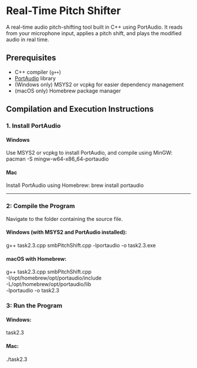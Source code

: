 # Real-Time Pitch Shifter

A real-time audio pitch-shifting tool built in C++ using PortAudio. It reads from your microphone input, applies a pitch shift, and plays the modified audio in real time.

## Prerequisites

- C++ compiler (`g++`)
- [PortAudio](http://www.portaudio.com/) library
- (Windows only) MSYS2 or vcpkg for easier dependency management
- (macOS only) Homebrew package manager

## Compilation and Execution Instructions

### 1. Install PortAudio

#### Windows

Use MSYS2 or vcpkg to install PortAudio, and compile using MinGW: pacman -S mingw-w64-x86_64-portaudio

#### Mac

Install PortAudio using Homebrew: brew install portaudio

---

### 2: Compile the Program

Navigate to the folder containing the source file.

#### Windows (with MSYS2 and PortAudio installed):

g++ task2.3.cpp smbPitchShift.cpp -lportaudio -o task2.3.exe

#### macOS with Homebrew:

g++ task2.3.cpp smbPitchShift.cpp \
 -I/opt/homebrew/opt/portaudio/include \
 -L/opt/homebrew/opt/portaudio/lib \
 -lportaudio -o task2.3

### 3: Run the Program

#### Windows:

task2.3

#### Mac:

./task2.3
